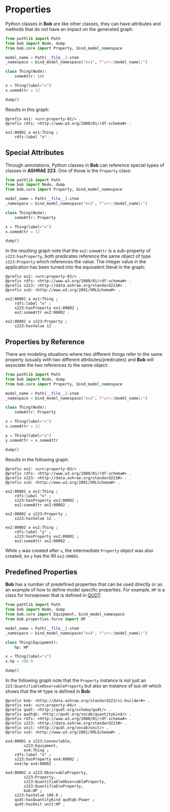 # Properties

Python classes in **Bob** are like other classes, they can have attributes
and methods that do not have an impact on the generated graph.

```python
from pathlib import Path
from bob import Node, dump
from bob.core import Property, bind_model_namespace

model_name = Path(__file__).stem
_namespace = bind_model_namespace("ex1", f"urn:{model_name}/")

class Thing(Node):
    someAttr: int

x = Thing(label="x")
x.someAttr = 12

dump()
```

Results in this graph:

```turtle
@prefix ex1: <urn:property-01/> .
@prefix rdfs: <http://www.w3.org/2000/01/rdf-schema#> .

ex1:00001 a ex1:Thing ;
    rdfs:label "x" .
```

## Special Attributes

Through annotations, Python classes in **Bob** can reference special types
of classes in **ASHRAE 223**. One of those is the `Property` class:

```python
from pathlib import Path
from bob import Node, dump
from bob.core import Property, bind_model_namespace

model_name = Path(__file__).stem
_namespace = bind_model_namespace("ex2", f"urn:{model_name}/")

class Thing(Node):
    someAttr: Property

x = Thing(label="x")
x.someAttr = 12

dump()
```

In the resulting graph note that the `ex2:someAttr` is a sub-property of
`s223:hasProperty`, both predicates reference the same object of type
`s223:Property` which references the value.  The integer value in the
application has been turned into the equivalent literal in the graph:

```turtle
@prefix ex2: <urn:property-02/> .
@prefix rdfs: <http://www.w3.org/2000/01/rdf-schema#> .
@prefix s223: <http://data.ashrae.org/standard223#> .
@prefix xsd: <http://www.w3.org/2001/XMLSchema#> .

ex2:00001 a ex1:Thing ;
    rdfs:label "x" ;
    s223:hasProperty ex1:00002 ;
    ex2:someAttr ex2:00002 .

ex2:00002 a s223:Property ;
    s223:hasValue 12 .
```

## Properties by Reference

There are modeling situations where two different things refer to the
same property (usually with two different attributes/predicates) and
**Bob** will associate the two references to the same object:

```python
from pathlib import Path
from bob import Node, dump
from bob.core import Property, bind_model_namespace

model_name = Path(__file__).stem
_namespace = bind_model_namespace("ex2", f"urn:{model_name}/")

class Thing(Node):
    someAttr: Property

x = Thing(label="x")
x.someAttr = 12

y = Thing(label="y")
y.someAttr = x.someAttr

dump()
```

Results in the following graph:

```turtle
@prefix ex2: <urn:property-03/> .
@prefix rdfs: <http://www.w3.org/2000/01/rdf-schema#> .
@prefix s223: <http://data.ashrae.org/standard223#> .
@prefix xsd: <http://www.w3.org/2001/XMLSchema#> .

ex2:00001 a ex2:Thing ;
    rdfs:label "x" ;
    s223:hasProperty ex2:00002 ;
    ex2:someAttr ex2:00002 .

ex2:00002 a s223:Property ;
    s223:hasValue 12 .

ex2:00003 a ex2:Thing ;
    rdfs:label "y" ;
    s223:hasProperty ex2:00002 ;
    ex2:someAttr ex2:00002 .
```

While `y` was created after `x`, the intermediate `Property` object was also
created, so `y` has the IRI `ex2:00003`.

## Predefined Properties

**Bob** has a number of predefined properties that can be used directly or as
an example of how to define model specific properties.  For example, `HP` is
a class for horsepower that is defined in [QUDT](https://qudt.org/vocab/unit/HP.html):

```python
from pathlib import Path
from bob import Node, dump
from bob.core import Equipment, bind_model_namespace
from bob.properties.force import HP

model_name = Path(__file__).stem
_namespace = bind_model_namespace("ex4", f"urn:{model_name}/")

class Thing(Equipment):
    hp: HP

x = Thing(label="x")
x.hp = 100.0

dump()
```

In the following graph note that the `Property` instance is not just an
`223:QuantifiableObservableProperty` but also an instance of `bob:HP`
which shows that the `HP` type is defined in **Bob**:

```turtle
@prefix bob: <http://data.ashrae.org/standard223/si-builder#> .
@prefix ex4: <urn:property-04/> .
@prefix qudt: <http://qudt.org/schema/qudt/> .
@prefix qudtqk: <http://qudt.org/vocab/quantitykind/> .
@prefix rdfs: <http://www.w3.org/2000/01/rdf-schema#> .
@prefix s223: <http://data.ashrae.org/standard223#> .
@prefix unit: <http://qudt.org/vocab/unit/> .
@prefix xsd: <http://www.w3.org/2001/XMLSchema#> .

ex4:00001 a s223:Connectable,
        s223:Equipment,
        ex4:Thing ;
    rdfs:label "x" ;
    s223:hasProperty ex4:00002 ;
    ex4:hp ex4:00002 .

ex4:00002 a s223:ObservableProperty,
        s223:Property,
        s223:QuantifiableObservableProperty,
        s223:QuantifiableProperty,
        bob:HP ;
    s223:hasValue 100.0 ;
    qudt:hasQuantityKind qudtqk:Power ;
    qudt:hasUnit unit:HP .
```


